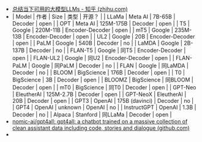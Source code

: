 - [总结当下可用的大模型LLMs - 知乎 (zhihu.com)](https://zhuanlan.zhihu.com/p/611403556)
- | Model | 作者 | Size | 类型 | 开源？ |
  | LLaMa | Meta AI | 7B-65B | Decoder | open |
  | OPT | Meta AI | 125M-175B | Decoder | open |
  | T5 | Google | 220M-11B | Encoder-Decoder | open |
  | mT5 | Google | 235M-13B | Encoder-Decoder | open |
  | UL2 | Google | 20B | Encoder-Decoder | open |
  | PaLM | Google | 540B | Decoder | no |
  | LaMDA | Google | 2B-137B | Decoder | no |
  | FLAN-T5 | Google | 同T5 | Encoder-Decoder | open |
  | FLAN-UL2 | Google | 同U2 | Encoder-Decoder | open |
  | FLAN-PaLM | Google | 同PaLM | Decoder | no |
  | FLAN | Google | 同LaMDA | Decoder | no |
  | BLOOM | BigScience | 176B | Decoder | open |
  | T0 | BigScience | 3B | Decoder | open |
  | BLOOMZ | BigScience | 同BLOOM | Decoder | open |
  | mT0 | BigScience | 同T0 | Decoder | open |
  | GPT-Neo | EleutherAI | 125M-2.7B | Decoder | open |
  | GPT-NeoX | EleutherAI | 20B | Decoder | open |
  | GPT3 | OpenAI | 175B (davinci) | Decoder | no |
  | GPT4 | OpenAI | unknown | OpenAI | no |
  | InstructGPT | OpenAI | 1.3B | Decoder | no |
  | Alpaca | Stanford | 同LLaMa | Decoder | open |
- [nomic-ai/gpt4all: gpt4all: a chatbot trained on a massive collection of clean assistant data including code, stories and dialogue (github.com)](https://github.com/nomic-ai/gpt4all)
-